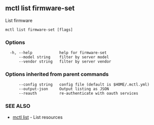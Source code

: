 [Auto generated by spf13/cobra]: <>

## mctl list firmware-set

List firmware

```
mctl list firmware-set [flags]
```

### Options

```
  -h, --help            help for firmware-set
      --model string    filter by server model
      --vendor string   filter by server vendor
```

### Options inherited from parent commands

```
      --config string   config file (default is $HOME/.mctl.yml)
      --output-json     Output listing as JSON
      --reauth          re-authenticate with oauth services
```

### SEE ALSO

* [mctl list](mctl_list.md)	 - List resources

